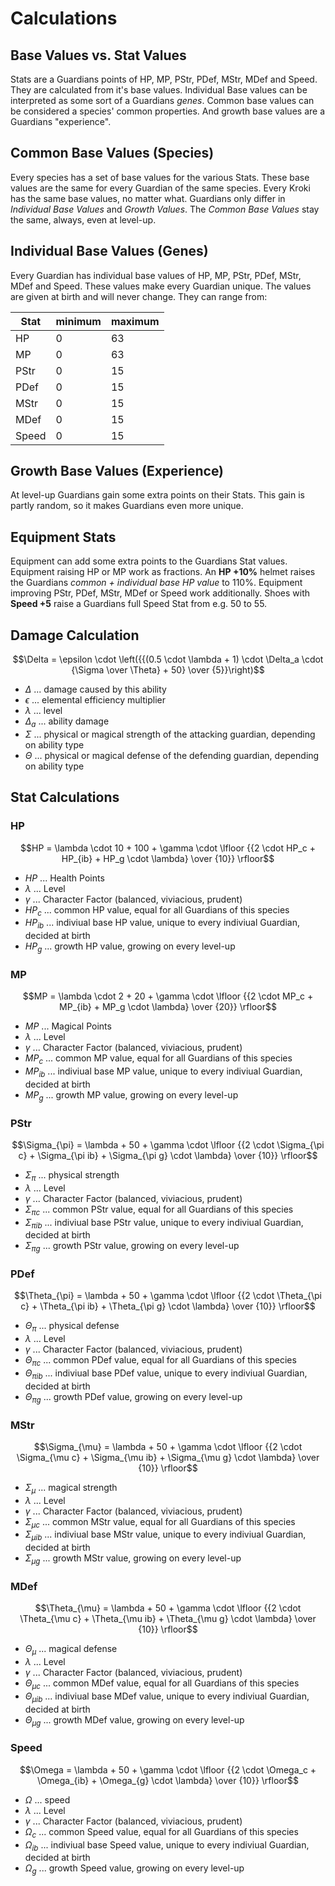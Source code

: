 # Calculations

## Base Values vs. Stat Values

Stats are a Guardians points of HP, MP, PStr, PDef, MStr, MDef and Speed. They are calculated from it's base values. Individual Base values can be interpreted as some sort of a Guardians *genes*. Common base values can be considered a species' common properties. And growth base values are a Guardians "experience".

## Common Base Values (Species)

Every species has a set of base values for the various Stats. These base values are the same for every Guardian of the same species. Every Kroki has the same base values, no matter what. Guardians only differ in *Individual Base Values* and *Growth Values*. The *Common Base Values* stay the same, always, even at level-up.

## Individual Base Values (Genes)

Every Guardian has individual base values of HP, MP, PStr, PDef, MStr, MDef and Speed. These values make every Guardian unique. The values are given at birth and will never change. They can range from:

|Stat|minimum|maximum|
|-----------------------|-------------------------|----------------------------|
|HP   |0   |63   |
|MP   |0   |63   |
|PStr   |0   |15   |
|PDef   |0   |15   |
|MStr   |0   |15   |
|MDef   |0   |15   |
|Speed   |0   |15


## Growth Base Values (Experience)

At level-up Guardians gain some extra points on their Stats. This gain is partly random, so it makes Guardians even more unique.

## Equipment Stats

Equipment can add some extra points to the Guardians Stat values. Equipment raising HP or MP work as fractions. An **HP +10%** helmet raises the Guardians *common + individual base HP value* to 110%. Equipment improving PStr, PDef, MStr, MDef or Speed work additionally. Shoes with **Speed +5** raise a Guardians full Speed Stat from e.g. 50 to 55.


## Damage Calculation

$$\Delta = \epsilon \cdot \left({{(0.5 \cdot \lambda + 1) \cdot \Delta_a \cdot {\Sigma \over \Theta} + 50} \over {5}}\right)$$

* $\Delta$ ... damage caused by this ability
* $\epsilon$ ... elemental efficiency multiplier
* $\lambda$ ... level
* $\Delta_a$ ... ability damage
* $\Sigma$ ... physical or magical strength of the attacking guardian, depending on ability type
* $\Theta$ ... physical or magical defense of the defending guardian, depending on ability type

## Stat Calculations

### HP

$$HP = \lambda \cdot 10 + 100 + \gamma \cdot \lfloor {{2 \cdot HP_c + HP_{ib} + HP_g \cdot \lambda} \over {10}} \rfloor$$

* $HP$ ... Health Points
* $\lambda$ ... Level
* $\gamma$ ... Character Factor (balanced, viviacious, prudent)
* $HP_c$ ... common HP value, equal for all Guardians of this species
* $HP_{ib}$ ... indiviual base HP value, unique to every indiviual Guardian, decided at birth
* $HP_g$ ... growth HP value, growing on every level-up

### MP

$$MP = \lambda \cdot 2 + 20 + \gamma \cdot \lfloor {{2 \cdot MP_c + MP_{ib} + MP_g \cdot \lambda} \over {20}} \rfloor$$

* $MP$ ... Magical Points
* $\lambda$ ... Level
* $\gamma$ ... Character Factor (balanced, viviacious, prudent)
* $MP_c$ ... common MP value, equal for all Guardians of this species
* $MP_{ib}$ ... indiviual base MP value, unique to every indiviual Guardian, decided at birth
* $MP_g$ ... growth MP value, growing on every level-up

### PStr

$$\Sigma_{\pi} = \lambda + 50 + \gamma \cdot \lfloor {{2 \cdot \Sigma_{\pi c} + \Sigma_{\pi ib} + \Sigma_{\pi g} \cdot \lambda} \over {10}} \rfloor$$

* $\Sigma_{\pi}$ ... physical strength
* $\lambda$ ... Level
* $\gamma$ ... Character Factor (balanced, viviacious, prudent)
* $\Sigma_{\pi c}$ ... common PStr value, equal for all Guardians of this species
* $\Sigma_{\pi ib}$ ... indiviual base PStr value, unique to every indiviual Guardian, decided at birth
* $\Sigma_{\pi g}$ ... growth PStr value, growing on every level-up

### PDef

$$\Theta_{\pi} = \lambda + 50 + \gamma \cdot \lfloor {{2 \cdot \Theta_{\pi c} + \Theta_{\pi ib} + \Theta_{\pi g} \cdot \lambda} \over {10}} \rfloor$$

* $\Theta_{\pi}$ ... physical defense
* $\lambda$ ... Level
* $\gamma$ ... Character Factor (balanced, viviacious, prudent)
* $\Theta_{\pi c}$ ... common PDef value, equal for all Guardians of this species
* $\Theta_{\pi ib}$ ... indiviual base PDef value, unique to every indiviual Guardian, decided at birth
* $\Theta_{\pi g}$ ... growth PDef value, growing on every level-up

### MStr

$$\Sigma_{\mu} = \lambda + 50 + \gamma \cdot \lfloor {{2 \cdot \Sigma_{\mu c} + \Sigma_{\mu ib} + \Sigma_{\mu g} \cdot \lambda} \over {10}} \rfloor$$

* $\Sigma_{\mu}$ ... magical strength
* $\lambda$ ... Level
* $\gamma$ ... Character Factor (balanced, viviacious, prudent)
* $\Sigma_{\mu c}$ ... common MStr value, equal for all Guardians of this species
* $\Sigma_{\mu ib}$ ... indiviual base MStr value, unique to every indiviual Guardian, decided at birth
* $\Sigma_{\mu g}$ ... growth MStr value, growing on every level-up

### MDef

$$\Theta_{\mu} = \lambda + 50 + \gamma \cdot \lfloor {{2 \cdot \Theta_{\mu c} + \Theta_{\mu ib} + \Theta_{\mu g} \cdot \lambda} \over {10}} \rfloor$$

* $\Theta_{\mu}$ ... magical defense
* $\lambda$ ... Level
* $\gamma$ ... Character Factor (balanced, viviacious, prudent)
* $\Theta_{\mu c}$ ... common MDef value, equal for all Guardians of this species
* $\Theta_{\mu ib}$ ... indiviual base MDef value, unique to every indiviual Guardian, decided at birth
* $\Theta_{\mu g}$ ... growth MDef value, growing on every level-up

### Speed

$$\Omega = \lambda + 50 + \gamma \cdot \lfloor {{2 \cdot \Omega_c + \Omega_{ib} + \Omega_{g} \cdot \lambda} \over {10}} \rfloor$$

* $\Omega$ ... speed
* $\lambda$ ... Level
* $\gamma$ ... Character Factor (balanced, viviacious, prudent)
* $\Omega_{c}$ ... common Speed value, equal for all Guardians of this species
* $\Omega_{ib}$ ... indiviual base Speed value, unique to every indiviual Guardian, decided at birth
* $\Omega_{g}$ ... growth Speed value, growing on every level-up

